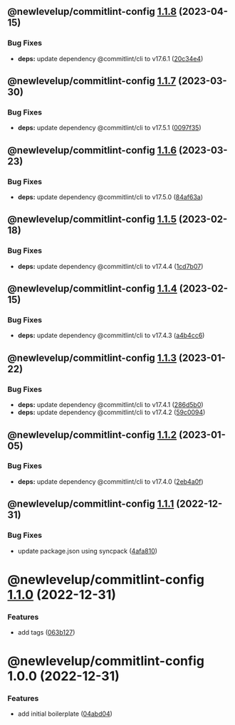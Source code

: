 ## @newlevelup/commitlint-config [1.1.8](https://github.com/newlevelup/config/compare/@newlevelup/commitlint-config@1.1.7...@newlevelup/commitlint-config@1.1.8) (2023-04-15)


### Bug Fixes

* **deps:** update dependency @commitlint/cli to v17.6.1 ([20c34e4](https://github.com/newlevelup/config/commit/20c34e40a0aaf14163dece2b54ba82a07480cb77))

## @newlevelup/commitlint-config [1.1.7](https://github.com/newlevelup/config/compare/@newlevelup/commitlint-config@1.1.6...@newlevelup/commitlint-config@1.1.7) (2023-03-30)


### Bug Fixes

* **deps:** update dependency @commitlint/cli to v17.5.1 ([0097f35](https://github.com/newlevelup/config/commit/0097f35e34a50055c7cfdc07da13729f2cd3624f))

## @newlevelup/commitlint-config [1.1.6](https://github.com/newlevelup/config/compare/@newlevelup/commitlint-config@1.1.5...@newlevelup/commitlint-config@1.1.6) (2023-03-23)


### Bug Fixes

* **deps:** update dependency @commitlint/cli to v17.5.0 ([84af63a](https://github.com/newlevelup/config/commit/84af63a19b541f0173d5b81d29ed3075d9f31ae0))

## @newlevelup/commitlint-config [1.1.5](https://github.com/newlevelup/config/compare/@newlevelup/commitlint-config@1.1.4...@newlevelup/commitlint-config@1.1.5) (2023-02-18)


### Bug Fixes

* **deps:** update dependency @commitlint/cli to v17.4.4 ([1cd7b07](https://github.com/newlevelup/config/commit/1cd7b0711aa8f50a1d3ff7711dcae97b205a3e39))

## @newlevelup/commitlint-config [1.1.4](https://github.com/newlevelup/config/compare/@newlevelup/commitlint-config@1.1.3...@newlevelup/commitlint-config@1.1.4) (2023-02-15)


### Bug Fixes

* **deps:** update dependency @commitlint/cli to v17.4.3 ([a4b4cc6](https://github.com/newlevelup/config/commit/a4b4cc6955a98ad64d01c6640ae10134e06142e8))

## @newlevelup/commitlint-config [1.1.3](https://github.com/newlevelup/config/compare/@newlevelup/commitlint-config@1.1.2...@newlevelup/commitlint-config@1.1.3) (2023-01-22)


### Bug Fixes

* **deps:** update dependency @commitlint/cli to v17.4.1 ([286d5b0](https://github.com/newlevelup/config/commit/286d5b0ac349f4f9b99e8d0bc8d4583ff37810f8))
* **deps:** update dependency @commitlint/cli to v17.4.2 ([59c0094](https://github.com/newlevelup/config/commit/59c009415eea1236ff622bdfe28744563a7e15ae))

## @newlevelup/commitlint-config [1.1.2](https://github.com/newlevelup/config/compare/@newlevelup/commitlint-config@1.1.1...@newlevelup/commitlint-config@1.1.2) (2023-01-05)


### Bug Fixes

* **deps:** update dependency @commitlint/cli to v17.4.0 ([2eb4a0f](https://github.com/newlevelup/config/commit/2eb4a0fb901f163a8183eed3afe0a9ec69a34d75))

## @newlevelup/commitlint-config [1.1.1](https://github.com/newlevelup/config/compare/@newlevelup/commitlint-config@1.1.0...@newlevelup/commitlint-config@1.1.1) (2022-12-31)


### Bug Fixes

* update package.json using syncpack ([4afa810](https://github.com/newlevelup/config/commit/4afa810624c2b0b8483a9c07de1f7b9e4628c5b3))

# @newlevelup/commitlint-config [1.1.0](https://github.com/newlevelup/config/compare/@newlevelup/commitlint-config@1.0.0...@newlevelup/commitlint-config@1.1.0) (2022-12-31)


### Features

* add tags ([063b127](https://github.com/newlevelup/config/commit/063b1278cfc0a52b1f5aa5324371af3f48947837))

# @newlevelup/commitlint-config 1.0.0 (2022-12-31)


### Features

* add initial boilerplate ([04abd04](https://github.com/newlevelup/config/commit/04abd040bc0501f9202853794aea884aa0d31b0c))
